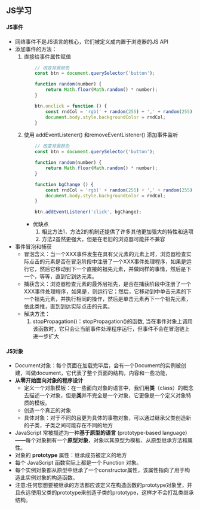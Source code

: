 ## JS学习

#### JS事件

+ 网络事件不是JS语言的核心，它们被定义成内置于浏览器的JS API
+ 添加事件的方法：
    1. 直接给事件属性赋值
        ~~~javascript
            // 改变背景颜色
            const btn = document.querySelector('button');

            function random(number) {
                return Math.floor(Math.random() * number);
            }

            btn.onclick = function () {
                const rndCol = 'rgb(' + random(255) + ',' + random(255) + ',' + random(255) + ')';
                document.body.style.backgroundColor = rndCol;
            }   
        ~~~
    2. 使用 addEventListener() 和removeEventListener() 添加事件监听
        ~~~javascript
            // 改变背景颜色
            const btn = document.querySelector('button');

            function random(number) {
                return Math.floor(Math.random() * number);
            }

            function bgChange () {
                const rndCol = 'rgb(' + random(255) + ',' + random(255) + ',' + random(255) + ')';
                document.body.style.backgroundColor = rndCol;
            }   

            btn.addEventListener('click', bgChange);
        ~~~
        + 优缺点
            1. 相比方法1，方法2的机制还提供了许多其他更加强大的特性和选项
            2. 方法2虽然更强大，但是在老旧的浏览器可能并不兼容
+ 事件冒泡和捕获
    + 冒泡含义：当一个XXX事件发生在具有父元素的元素上时，浏览器检查实际点击的元素是否在冒泡阶段中注册了一个XXX事件处理程序，如果是运行它，然后它移动到下一个直接的祖先元素，并做同样的事情，然后是下一个，等等，直到它到达<html>元素。
    + 捕获含义：浏览器检查元素的最外层祖先<html>，是否在捕获阶段中注册了一个XXX事件处理程序，如果是，则运行它；然后，它移动到<html>中单击元素的下一个祖先元素，并执行相同的操作，然后是单击元素再下一个祖先元素，依此类推，直到到达实际点击的元素。
    + 解决方法：
        1. stopPropagation()：stopPropagation()的函数, 当在事件对象上调用该函数时，它只会让当前事件处理程序运行，但事件不会在冒泡链上进一步扩大


#### JS对象

+ Document对象：每个页面在加载完毕后，会有一个Document的实例被创建，叫做document，它代表了整个页面的结构，内容和一些功能，
+ **从零开始面向对象的程序设计**
    + 定义一个对象模板：在一些面向对象的语言中，我们用**类**（class）的概念去描述一个对象，但是**类**并不完全是一个对象，它更像是一个定义对象特质的模板。
    + 创造一个真正的对象
    + 具体对象：对于不同的且更为具体的事物对象，可以通过继承父类创造新的子类，子类之间可能存在不同的地方
+ JavaScript 常被描述为一种**基于原型的语言** (prototype-based language)——每个对象拥有一个**原型对象**，对象以其原型为模板、从原型继承方法和属性。
+ 对象的 **prototype** 属性：继承成员被定义的地方
+ 每个 JavaScript 函数实际上都是一个 Function 对象。
+ 每个实例对象都从原型中继承了一个constructor属性，该属性指向了用于构造此实例对象的构造函数。
+ 注意:任何您想要被继承的方法都应该定义在构造函数的prototype对象里，并且永远使用父类的prototype来创造子类的prototype，这样才不会打乱类继承结构。